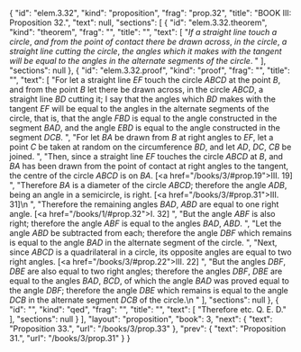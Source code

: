 {
  "id": "elem.3.32",
  "kind": "proposition",
  "frag": "prop.32",
  "title": "BOOK III: Proposition 32.",
  "text": null,
  "sections": [
    {
      "id": "elem.3.32.theorem",
      "kind": "theorem",
      "frag": "",
      "title": "",
      "text": [
        "<var>If a straight line touch a circle</var>, <var>and from the point of contact there be drawn across</var>, <var>in the circle</var>, <var>a straight line cutting the circle</var>, <var>the angles which it makes with the tangent will be equal to the angles in the alternate segments of the circle</var>. "
      ],
      "sections": null
    },
    {
      "id": "elem.3.32.proof",
      "kind": "proof",
      "frag": "",
      "title": "",
      "text": [
        "For let a straight line <var>EF</var> touch the circle <var>ABCD</var> at the point <var>B</var>, and from the point <var>B</var> let there be drawn across, in the circle <var>ABCD</var>, a straight line <var>BD</var> cutting it; I say that the angles which <var>BD</var> makes with the tangent <var>EF</var> will be equal to the angles in the alternate segments of the circle, that is, that the angle <var>FBD</var> is equal to the angle constructed in the segment <var>BAD</var>, and the angle <var>EBD</var> is equal to the angle constructed in the segment <var>DCB</var>. ",
        "For let <var>BA</var> be drawn from <var>B</var> at right angles to <var>EF</var>, let a point <var>C</var> be taken at random on the circumference <var>BD</var>,  and let <var>AD</var>, <var>DC</var>, <var>CB</var> be joined. ",
        "Then, since a straight line <var>EF</var> touches the circle <var>ABCD</var> at <var>B</var>, and <var>BA</var> has been drawn from the point of contact at right angles to the tangent, the centre of the circle <var>ABCD</var> is on <var>BA</var>. [<a href=\"/books/3/#prop.19\">III. 19</a>] ",
        "Therefore <var>BA</var> is a diameter of the circle <var>ABCD</var>; therefore the angle <var>ADB</var>, being an angle in a semicircle, is right. [<a href=\"/books/3/#prop.31\">III. 31</a>]\n      ",
        "Therefore the remaining angles <var>BAD</var>, <var>ABD</var> are equal to one right angle. [<a href=\"/books/1/#prop.32\">I. 32</a>] ",
        "But the angle <var>ABF</var> is also right; therefore the angle <var>ABF</var> is equal to the angles <var>BAD</var>, <var>ABD</var>. ",
        "Let the angle <var>ABD</var> be subtracted from each; therefore the angle <var>DBF</var> which remains is equal to the angle <var>BAD</var> in the alternate segment of the circle. ",
        "Next, since <var>ABCD</var> is a quadrilateral in a circle, its opposite angles are equal to two right angles. [<a href=\"/books/3/#prop.22\">III. 22</a>] ",
        "But the angles <var>DBF</var>, <var>DBE</var> are also equal to two right angles; therefore the angles <var>DBF</var>, <var>DBE</var> are equal to the angles <var>BAD</var>, <var>BCD</var>, of which the angle <var>BAD</var> was proved equal to the angle <var>DBF</var>; therefore the angle <var>DBE</var> which remains is equal to the angle <var>DCB</var> in the alternate segment <var>DCB</var> of the circle.\n      "
      ],
      "sections": null
    },
    {
      "id": "",
      "kind": "qed",
      "frag": "",
      "title": "",
      "text": [
        "Therefore etc. Q. E. D."
      ],
      "sections": null
    }
  ],
  "layout": "proposition",
  "book": 3,
  "next": {
    "text": "Proposition 33.",
    "url": "/books/3/prop.33"
  },
  "prev": {
    "text": "Proposition 31.",
    "url": "/books/3/prop.31"
  }
}
